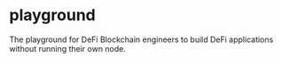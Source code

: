 # playground
The playground for DeFi Blockchain engineers to build DeFi applications without running their own node.
